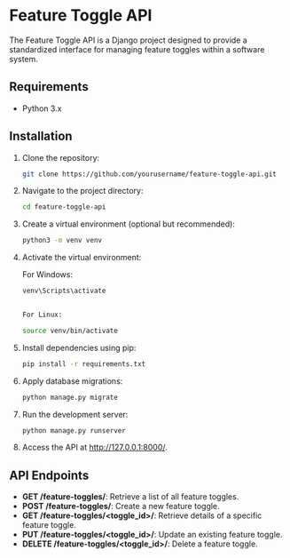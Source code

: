 # Feature Toggle API

The Feature Toggle API is a Django project designed to provide a standardized interface for managing feature toggles within a software system.

## Requirements

- Python 3.x

## Installation

1. Clone the repository:
   ```bash
   git clone https://github.com/yourusername/feature-toggle-api.git

2. Navigate to the project directory:
    ```bash
   cd feature-toggle-api
   
3. Create a virtual environment (optional but recommended):
    ```bash
   python3 -m venv venv
4. Activate the virtual environment:

    For Windows:
    ```bash
    venv\Scripts\activate
    
   
    For Linux:
    
    source venv/bin/activate

5. Install dependencies using pip:
    ```bash
   pip install -r requirements.txt
6. Apply database migrations:
   ```bash
   python manage.py migrate
7. Run the development server:
   ```bash
   python manage.py runserver
8. Access the API at http://127.0.0.1:8000/.

## API Endpoints

- **GET /feature-toggles/**: Retrieve a list of all feature toggles.
- **POST /feature-toggles/**: Create a new feature toggle.
- **GET /feature-toggles/<toggle_id>/**: Retrieve details of a specific feature toggle.
- **PUT /feature-toggles/<toggle_id>/**: Update an existing feature toggle.
- **DELETE /feature-toggles/<toggle_id>/**: Delete a feature toggle.
